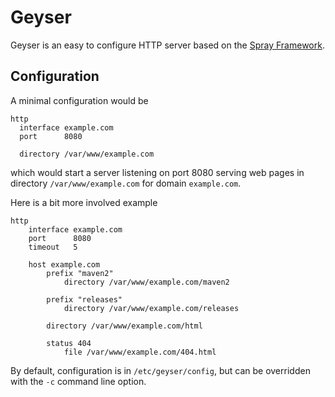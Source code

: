 Geyser
======

Geyser is an easy to configure HTTP server based on the [Spray Framework](http://spray.io).

Configuration
-------------

A minimal configuration would be

	http
	  interface example.com
	  port      8080

	  directory /var/www/example.com

which would start a server listening on port 8080 serving web pages in directory `/var/www/example.com` for domain `example.com`.

Here is a bit more involved example

	http
		interface example.com
		port      8080
		timeout   5
		
		host example.com
			prefix "maven2"
				directory /var/www/example.com/maven2
			
			prefix "releases"
				directory /var/www/example.com/releases
			
			directory /var/www/example.com/html

			status 404
				file /var/www/example.com/404.html

By default, configuration is in `/etc/geyser/config`, but can be overridden with the `-c` command line option.